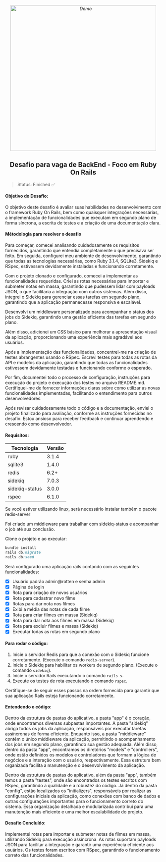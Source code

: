 <h6 align="center">
    <img src="https://github.com/LucasReb/OxeanbitsRubyTest/assets/54152996/e231a5fc-6ba0-4ea7-8492-f6b47e1dd987" alt="Demo" widht="550" height="470"/>
</h6>

<h2 align="center">
    Desafio para vaga de BackEnd - Foco em Ruby On Rails
</h2>

> Status: Finished ✅


#### Objetivo do Desafio:

O objetivo deste desafio é avaliar suas habilidades no desenvolvimento com o framework Ruby On Rails, bem como quaisquer integrações necessárias, a implementação de funcionalidades que executam em segundo plano de forma síncrona, a escrita de testes e a criação de uma documentação clara.

#### Métodologia para resolver o desafio

Para começar, comecei analisando cuidadosamente os requisitos fornecidos, garantindo que entendia completamente o que precisava ser feito. Em seguida, configurei meu ambiente de desenvolvimento, garantindo que todas as tecnologias necessárias, como Ruby 3.1.4, SQLite3, Sidekiq e RSpec, estivessem devidamente instaladas e funcionando corretamente.

Com o projeto clonado e configurado, comecei a implementar as funcionalidades requeridas. Criei as rotas necessárias para importar e submeter notas em massa, garantindo que pudessem lidar com payloads JSON, o que facilitaria a integração com outros sistemas. Além disso, integrei o Sidekiq para gerenciar essas tarefas em segundo plano, garantindo que a aplicação permanecesse responsiva e escalável.

Desenvolvi um middleware personalizado para acompanhar o status dos jobs do Sidekiq, garantindo uma gestão eficiente das tarefas em segundo plano.

Além disso, adicionei um CSS básico para melhorar a apresentação visual da aplicação, proporcionando uma experiência mais agradável aos usuários.

Após a implementação das funcionalidades, concentrei-me na criação de testes abrangentes usando o RSpec. Escrevi testes para todas as rotas da API e modelos da aplicação, garantindo que todas as funcionalidades estivessem devidamente testadas e funcionando conforme o esperado.

Por fim, documentei todo o processo de configuração, instruções para execução do projeto e execução dos testes no arquivo README.md. Certifiquei-me de fornecer informações claras sobre como utilizar as novas funcionalidades implementadas, facilitando o entendimento para outros desenvolvedores.

Após revisar cuidadosamente todo o código e a documentação, enviei o projeto finalizado para avaliação, conforme as instruções fornecidas no desafio. Estou ansioso para receber feedback e continuar aprendendo e crescendo como desenvolvedor.

#### Requisitos:

Tecnologia    | Versão
------------- | -------------
ruby          | 3.1.4
sqlite3       | 1.4.0
redis         | 6.2+
sidekiq       | 7.0.3
sidekiq-status| 3.0.0
rspec         | 6.1.0

Se você estiver utilizando linux, será necessário instalar também o pacote redis-server

Foi criado um middleware para trabalhar com sidekiq-status e acompanhar o job até sua conclusão.

Clone o projeto e ao executar:

```ruby
bundle install
rails db:migrate
rails db:seed
```
Será configurado uma aplicação rails contando com as seguintes funcionalidades:
- [x] Usuário padrão admin@rotten e senha admin
- [x] Página de login
- [x] Rota para criação de novos usuários
- [x] Rota para cadastrar novo filme
- [x] Rotas para dar nota nos filmes
- [x] Exibi a média das notas de cada filme
- [x] Rota para criar filmes em massa (Sidekiq)
- [x] Rota para dar nota aos filmes em massa (Sidekiq)
- [x] Rota para excluir filmes e massa (Sidekiq)
- [x] Executar todas as rotas em segundo plano

#### Para rodar o código:

1. Inicie o servidor Redis para que a conexão com o Sidekiq funcione corretamente. (Execute o comando `redis-server`).
2. Inicie o Sidekiq para habilitar os workers de segundo plano. (Execute o comando `sidekiq`).
3. Inicie o servidor Rails executando o comando `rails s`.
4. Execute os testes de rota executando o comando `rspec`.

Certifique-se de seguir esses passos na ordem fornecida para garantir que sua aplicação Rails esteja funcionando corretamente.

#### Entendendo o código:

Dentro da estrutura de pastas do aplicativo, a pasta "app" é o coração, onde encontramos diversas subpastas importantes. A pasta "sidekiq" abriga todos os jobs da aplicação, responsáveis por executar tarefas assíncronas de forma eficiente. Enquanto isso, a pasta "middleware" contém o único middleware da aplicação, permitindo o acompanhamento dos jobs em segundo plano, garantindo sua gestão adequada. Além disso, dentro da pasta "app", encontramos os diretórios "models" e "controllers", onde estão definidos os modelos e controladores que formam a lógica de negócios e a interação com o usuário, respectivamente. Essa estrutura bem organizada facilita a manutenção e o desenvolvimento da aplicação.

Dentro da estrutura de pastas do aplicativo, além da pasta "app", também temos a pasta "testes", onde são encontrados os testes escritos com RSpec, garantindo a qualidade e a robustez do código. Já dentro da pasta "config", estão localizados os "initializers", responsáveis por realizar as configurações iniciais da aplicação, como conexões com banco de dados e outras configurações importantes para o funcionamento correto do sistema. Essa organização detalhada e modularizada contribui para uma manutenção mais eficiente e uma melhor escalabilidade do projeto.

#### Desafio Concluído:

Implementei rotas para importar e submeter notas de filmes em massa, utilizando Sidekiq para execução assíncrona. As rotas suportam payloads JSON para facilitar a integração e garantir uma experiência eficiente aos usuários. Os testes foram escritos com RSpec, garantindo o funcionamento correto das funcionalidades.
